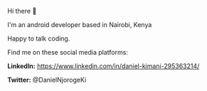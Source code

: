 Hi there :wave:

I'm an android developer based in Nairobi, Kenya

Happy to talk coding.

Find me on these social media platforms:

<b>LinkedIn:</b> https://www.linkedin.com/in/daniel-kimani-295363214/

<b>Twitter:</b> @DanielNjorogeKi
